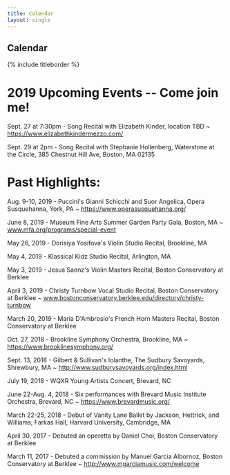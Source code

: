 ```yaml
---
title: Calendar
layout: single
---
```


## Calendar

{% include titleborder %}

# 2019 Upcoming Events -- Come join me!


Sept. 27 at 7:30pm - Song Recital with Elizabeth Kinder, location TBD ~ https://www.elizabethkindermezzo.com/

Sept. 29 at 2pm - Song Recital with Stephanie Hollenberg, Waterstone at the Circle, 385 Chestnut Hill Ave, Boston, MA 02135 


# Past Highlights:

Aug. 9-10, 2019 - Puccini's Gianni Schicchi and Suor Angelica, Opera Susquehanna, York, PA ~ https://www.operasusquehanna.org/

June 8, 2019 - Museum Fine Arts Summer Garden Party Gala, Boston, MA ~ www.mfa.org/programs/special-event

May 26, 2019 - Dorisiya Yosifova's Violin Studio Recital, Brookline, MA 

May 4, 2019 - Klassical Kidz Studio Recital, Arlington, MA 

May 3, 2019 - Jesus Saenz's Violin Masters Recital, Boston Conservatory at Berklee

April 3, 2019 - Christy Turnbow Vocal Studio Recital, Boston Conservatory at Berklee ~ www.bostonconservatory.berklee.edu/directory/christy-turnbow

March 20, 2019 - Maria D'Ambrosio's French Horn Masters Recital, Boston Conservatory at Berklee

Oct. 27, 2018 - Brookline Symphony Orchestra, Brookline, MA ~ https://www.brooklinesymphony.org/

Sept. 13, 2018 - Gilbert & Sullivan's Iolanthe, The Sudbury Savoyards, Shrewbury, MA ~ http://www.sudburysavoyards.org/index.html

July 19, 2018 - WQXR Young Artists Concert, Brevard, NC

June 22-Aug. 4, 2018 - Six performances with Brevard Music Institute Orchestra, Brevard, NC ~ https://www.brevardmusic.org/

March 22-25, 2018 - Debut of Vanity Lane Ballet by Jackson, Hettrick, and Williams; Farkas Hall, Harvard University, Cambridge, MA

April 30, 2017 - Debuted an operetta by Daniel Choi, Boston Conservatory at Berklee

March 11, 2017 - Debuted a commission by Manuel Garcia Albornoz, Boston Conservatory at Berklee ~ http://www.mgarciamusic.com/welcome


<!--
performance | coaching | accompaniment | ensembles


### JOIN ME AT THESE UPCOMING EVENTS

two columns

date
thing

date
thing

-->